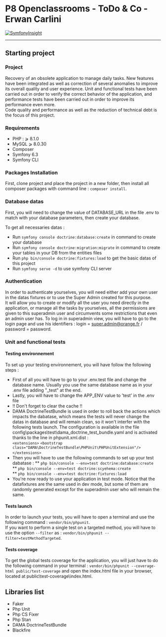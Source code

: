 # P8 Openclassrooms - ToDo & Co - Erwan Carlini

[![SymfonyInsight](https://insight.symfony.com/projects/2d63117b-20b3-40e8-aa3a-dc7d6d0d0d18/big.svg)](https://insight.symfony.com/projects/2d63117b-20b3-40e8-aa3a-dc7d6d0d0d18)

---------------

## Starting project

### Project

Recovery of an obsolete application to manage daily tasks. New features have been integrated as well as correction of several anomalies to improve its overall quality and user experience. Unit and functional tests have been carried out in order to verify the correct behavior of the application, and performance tests have been carried out in order to improve its performance even more.  
Code quality and performance as well as the reduction of technical debt is the focus of this project.

### Requirements

- PHP : ⩾ 8.1.0 
- MySQL ⩾ 8.0.30
- Composer
- Symfony 6.3
- Symfony CLI

### Packages Installation

First, clone project and place the project in a new folder, then install all composer packages with command line : ``composer install``.  

### Database datas

First, you will need to change the value of DATABASE_URL in the file .env to match with your database parameters, then create your database.  

To get all necessaries datas :  
* Run ``symfony console doctrine:database:create`` in command to create your database  
* Run ``symfony console doctrine:migration:migrate`` in command to create your tables in your DB from the entities files  
* Run ``php bin/console doctrine:fixtures:load`` to get the basic datas of this project  
* Run ``symfony serve -d`` to use symfony CLI server  

### Authentication  
  
In order to authenticate yourselves, you will need either add your own user in the datas fixtures or to use the Super Admin created for this purpose.  
It will allow you to create or modify all the user you need directly in the application, or manage all the tasks by yourselves, all the permissions are given to this superadmin user and circumvents some restrictions that even an admin user has.
To log in in superadmin view, you will have to go to the login page and use his identifiers : login = super.admin@orange.fr / password = password.

### Unit and functional tests

#### Testing environnement 

To set up your testing environnement, you will have follow the following steps : 
* First of all you will have to go to your .env.test file and change the database name. Usually you use the same database name as in your .env file adding "_test" at the end.
* Lastly, you will have to change the APP_ENV value to 'test' in the .env file  
* !! Don't forget to clear the cache !! 
* DAMA DoctrineTestBundle is used in order to roll back the actions which impacts the dabatase, which means the tests will never change the datas in database and will remain clean, so it won't interfer with the following tests launch. The configuration is available in the file config\packages\test\dama_doctrine_test_bundle.yaml and is activated thanks to the line in phpunit.xml.dist :  
``<extensions>``
    ``<bootstrap class="DAMA\DoctrineTestBundle\PHPUnit\PHPUnitExtension"/>``
``</extensions>``   
* Then you will have to use the following commands to set up your test dabatase :
** ``php bin/console --env=test doctrine:database:create``     
** ``php bin/console --env=test doctrine:scyehema:create``   
** ``php bin/console --env=test doctrine:fixtures:load``    
* You're now ready to use your application in test mode. Notice that the datafixtures are the same used in dev mode, but some of them are randomly generated except for the superadmin user who will remain the same.
 
#### Tests launch

In order to launch your tests, you will have to open a terminal and use the following command : ``vendor/bin/phpunit``.  
If you want to perform a single test on a targeted method, you will have to use the option ``--filter`` as : ``vendor/bin/phpunit --filter=testMethodTargeted``.  

#### Tests coverage 

To get the global tests coverage for the application, you will just have to do the following command in your terminal : ``vendor/bin/phpunit --coverage-html public/test-coverage`` and open the index.html file in your browser, located at public\test-coverage\index.html.

## Libraries list

* Faker  
* Php Unit  
* Php CS Fixer  
* Php Stan  
* DAMA DoctrineTestBundle  
* Blackfire
